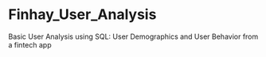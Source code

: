# Finhay_User_Analysis
Basic User Analysis using SQL: User Demographics and User Behavior from a fintech app
